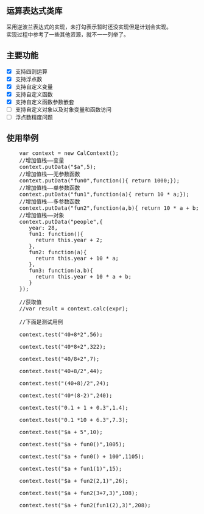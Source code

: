 ## 运算表达式类库
采用逆波兰表达式的实现，未打勾表示暂时还没实现但是计划会实现。  
实现过程中参考了一些其他资源，就不一一列举了。

## 主要功能
- [x] 支持四则运算
- [x] 支持浮点数
- [x] 支持自定义变量
- [x] 支持自定义函数
- [x] 支持自定义函数参数嵌套
- [ ] 支持自定义对象以及对象变量和函数访问
- [ ] 浮点数精度问题

## 使用举例
  <pre>
    var context = new CalContext();
    //增加值栈——变量
    context.putData("$a",5);
    //增加值栈——无参数函数
    context.putData("fun0",function(){ return 1000;});
    //增加值栈——单参数函数
    context.putData("fun1",function(a){ return 10 * a;});
    //增加值栈——多参数函数
    context.putData("fun2",function(a,b){ return 10 * a + b;});
    //增加值栈——对象
    context.putData("people",{
       year: 28,
       fun1: function(){
         return this.year + 2;
       },
       fun2: function(a){
         return this.year + 10 * a;
       },
       fun3: function(a,b){
         return this.year + 10 * a + b;
       }
    });

    //获取值
    //var result = context.calc(expr);

    //下面是测试用例

    context.test("40+8*2",56);

    context.test("40*8+2",322);

    context.test("40/8+2",7);

    context.test("40+8/2",44);

    context.test("(40+8)/2",24);

    context.test("40*(8-2)",240);

    context.test("0.1 + 1 + 0.3",1.4);

    context.test("0.1 *10 + 6.3",7.3);

    context.test("$a + 5",10);

    context.test("$a + fun0()",1005);

    context.test("$a + fun0() + 100",1105);

    context.test("$a + fun1(1)",15);

    context.test("$a + fun2(2,1)",26);

    context.test("$a + fun2(3+7,3)",108);

    context.test("$a + fun2(fun1(2),3)",208);  
  </pre>

